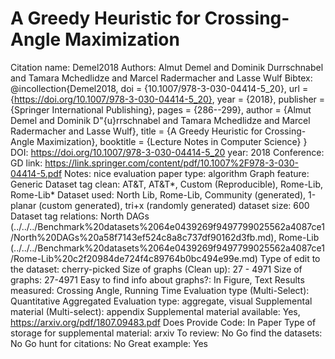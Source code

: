 # A Greedy Heuristic for Crossing-Angle Maximization

Citation name: Demel2018
Authors: Almut Demel and Dominik Durrschnabel and Tamara Mchedlidze and Marcel Radermacher and Lasse Wulf
Bibtex: @incollection{Demel2018,
doi = {10.1007/978-3-030-04414-5_20},
url = {https://doi.org/10.1007/978-3-030-04414-5_20},
year = {2018},
publisher = {Springer International Publishing},
pages = {286--299},
author = {Almut Demel and Dominik D\"{u}rrschnabel and Tamara Mchedlidze and Marcel Radermacher and Lasse Wulf},
title = {A Greedy Heuristic for Crossing-Angle Maximization},
booktitle = {Lecture Notes in Computer Science}
}
DOI: https://doi.org/10.1007/978-3-030-04414-5_20
year: 2018
Conference: GD
link: https://link.springer.com/content/pdf/10.1007%2F978-3-030-04414-5.pdf
Notes: nice evaluation
paper type: algorithm
Graph feature: Generic
Dataset tag clean: AT&T, AT&T*, Custom (Reproducible), Rome-Lib, Rome-Lib*
Dataset used: North Lib, Rome-Lib, Community (generated), 1-planar (custom generated), tri+x (randomly generated)
dataset size: 600
Dataset tag relations: North DAGs (../../../Benchmark%20datasets%2064e0439269f9497799025562a4087ce1/North%20DAGs%20a58f7143ef524c8a8c737df90162d3fb.md), Rome-Lib (../../../Benchmark%20datasets%2064e0439269f9497799025562a4087ce1/Rome-Lib%20c2f20984de724f4c89764b0bc494e99e.md)
Type of edit to the dataset: cherry-picked
Size of graphs (Clean up): 27 - 4971
Size of graphs: 27-4971
Easy to find info about graphs?: In Figure, Text
Results measured: Crossing Angle, Running Time
Evaluation type (Multi-Select): Quantitative Aggregated
Evaluation type: aggregate, visual
Supplemental material (Multi-select): appendix
Supplemental material available: Yes, https://arxiv.org/pdf/1807.09483.pdf
Does Provide Code: In Paper
Type of storage for supplemental material: arxiv
To review: No
Go find the datasets: No
Go hunt for citations: No
Great example: Yes
